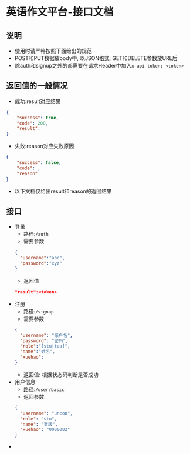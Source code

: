 # 英语作文平台-接口文档
## 说明
* 使用时请严格按照下面给出的规范
* POST和PUT数据放body中, 以JSON格式, GET和DELETE参数放URL后
* 除auth和signup之外的都需要在请求Header中加入`x-api-token: <token>`
## 返回值的一般情况
* 成功:result对应结果
```json
{
    "success": true,
    "code": 200,
    "result":
}
```
* 失败:reason对应失败原因
```json
{
    "success": false,
    "code": ,
    "reason": 
}
```
* 以下文档仅给出result和reason的返回结果
## 接口
* 登录
  * 路径:`/auth`
  * 需要参数
  ```json
  {
    "username":"abc",
    "password":"xyz"
  }
  ```
  * 返回值
  ```json
  "result":<token>
  ```
* 注册
  * 路径:`/signup`
  * 需要参数
  ```json
  {
    "username": "账户名",
    "password": "密码", 
    "role":"[stu|tea]",
    "name":"姓名",
    "xuehao":
  }
  ```
  * 返回值: 根据状态码判断是否成功
* 用户信息
  * 路径:`/user/basic`
  * 返回参数:
  ```json
  {
    "username": "uncon",
    "role": "stu",
    "name": "案版",
    "xuehao": "0000002"
  }
  ```
* 